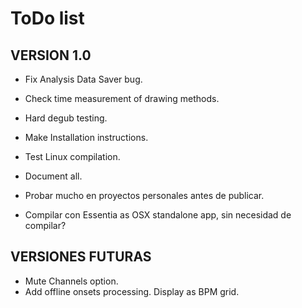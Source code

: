 # ToDo list

## VERSION 1.0

- Fix Analysis Data Saver bug.
- Check time measurement of drawing methods.
- Hard degub testing.

- Make Installation instructions.
- Test Linux compilation.

- Document all.

- Probar mucho en proyectos personales antes de publicar.
- Compilar con Essentia as OSX standalone app, sin necesidad de compilar?


## VERSIONES FUTURAS
- Mute Channels option.
- Add offline onsets processing. Display as BPM grid.
    




